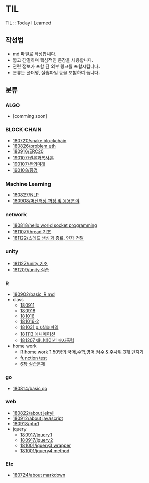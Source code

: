 # TIL
TIL :: Today I Learned

## 작성법
* md 파일로 작성합니다.
* 짧고 간결하며 핵심적인 문장을 사용합니다.
* 관련 정보가 포함 된 외부 링크를 포합시킵니다.
* 분류는 폴더명, 실습파일 등을 포함하여 둡니다.

## 분류
### ALGO
* [comming soon]
### BLOCK CHAIN
* [180720/snake blockchain](blockchain/180720/180720_snackblockchain.md)
* [180826/problem eth](blockchain/180826_problemETH.md)
* [180916/ERC20](blockchain/180916_ERC20.md)
* [190107/원본과복사본](blockchain/190107_복사본.md)
* [190107/돈의미래](blockchain/190107_돈의미래.md)
* [190108/증명](blockchain/190108_증명.md)

### Machine Learning
* [180827/NLP](machineLearning/180827_NLP.md)
* [180908/머신러닝 과정 및 응용분야](machineLearning/180908_mlflow.md)

### network
* [180818/hello world socket programming](network/180818/180818_helloworld.md)
* [181107/thread 기초](./network/181107/181107_thread.md)
* [181122/스레드 생성과 종료, 인자 전달](./network/181122_thread.c)

### unity
* [181127/unity 기초](./unity/181127/%5B181127%5Dunity.md)
* [181209/unity 실습](./unity/181209/unity_prac.md)
### R
* [180902/basic_R.md](R/181209/unity_prac.md)
* class
  * [180911](./R/class/180911.R)
  * [180918](./R/class/180918.R)
  * [181016](./R/class/181016.R)
  * [181016-2](./R/class/181016-2.R)
  * [181031 p.s실습파일](./R/class/181031.pdf)
  * [181113 애니메이션](./R/class/181113.R)
  * [181207 애니메이션 숫자출력](./R/181207.md)
* home work
  * [R home work 1 50명의 국어,수학,영어 점수 & 주사위 3개 던지기](./R/hw/%23180918_RHomeWork1.pdf)
  * [function test](./R/hw/#181021_RHomeWork2.md)
  * [6장 실습문제](./R/hw/181113_RHomeWork3.R)
### go
* [180814/basic go](./go/180814/180814_basicgo.md)

### web
* [180822/about jekyll](./web/180822_jekyll.md)
* [180912/about javascript](./web/180912_javascript.md)
* [180918/php1](./web/180918_php.md)
* jquery
  * [180917/jquery1](./web/180917_jquery(1).md)
  * [180917/jquery2](./web/180917_jquery(2).md)
  * [181001/jquery3 wrapper](./web/181001_jquery(3).md)
  * [181001/jquery4 method](./web/181001_jquery(4).md)

### Etc
* [180724/about markdown](./etc/180724_markdown.md)

